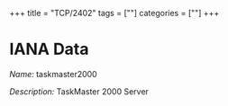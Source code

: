 +++
title = "TCP/2402"
tags = [""]
categories = [""]
+++

# IANA Data

_Name:_ taskmaster2000

_Description:_ TaskMaster 2000 Server

